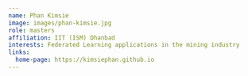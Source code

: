 ```yaml
---
name: Phan Kimsie
image: images/phan-kimsie.jpg
role: masters
affiliation: IIT (ISM) Dhanbad
interests: Federated Learning applications in the mining industry
links:
  home-page: https://kimsiephan.github.io
---
```

